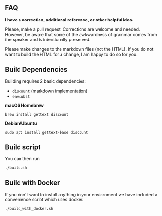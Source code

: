## FAQ

**I have a correction, additional reference, or other helpful idea.**

Please, make a pull request.
Corrections are welcome and needed.
However, be aware that some of the awkwardness of grammar
comes from the speaker and is intentionally preserved.

Please make changes to the markdown files (not the HTML).
If you do not want to build the HTML for a change,
I am happy to do so for you.

## Build Dependencies

Building requires 2 basic dependencies:

- `discount` (markdown implementation)
- `envsubst`

**macOS Homebrew**

    brew install gettext discount

**Debian/Ubuntu**

    sudo apt install gettext-base discount

## Build script

You can then run.

    ./build.sh

## Build with Docker

If you don't want to install anything in your enviornment
we have included a convenience script which uses docker.

    ./build_with_docker.sh



